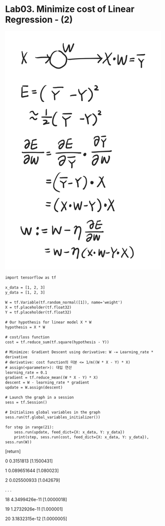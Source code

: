 # Lab03. Minimize cost of Linear Regression - (2)

![picture_graph](./picture_graph.png)

    import tensorflow as tf

    x_data = [1, 2, 3]
    y_data = [1, 2, 3]

    W = tf.Variable(tf.random_normal([1]), name='weight')
    X = tf.placeholder(tf.float32)
    Y = tf.placeholder(tf.float32)

    # Our hypothesis for linear model X * W
    hypothesis = X * W

    # cost/loss function
    cost = tf.reduce_sum(tf.square(hypothesis - Y))

    # Minimize: Gradient Descent using derivative: W -= Learning_rate * derivative
    # derivative: cost function의 미분 <= 1/m((W * X - Y) * X)
    # assign(<parameter>): 대입 연산
    learning_rate = 0.1
    gradient = tf.reduce_mean((W * X - Y) * X)
    descent = W - learning_rate * gradient
    update = W.assign(descent)

    # Launch the graph in a session
    sess = tf.Session()

    # Initializes global variables in the graph
    sess.run(tf.global_variables_initializer())

    for step in range(21):
        sess.run(update, feed_dict={X: x_data, Y: y_data})
        print(step, sess.run(cost, feed_dict={X: x_data, Y: y_data}), sess.run(W))
    
[return]

0 0.3151813 [1.1500431]

1 0.089651644 [1.080023]

2 0.025500933 [1.042679]

. . .

18 4.3499426e-11 [1.0000018]

19 1.2732926e-11 [1.000001]

20 3.1832315e-12 [1.0000005]
